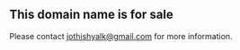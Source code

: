 ## This domain name is for sale

Please contact [jothishyalk@gmail.com](mailto:jothishyalk@gmail.com) for more information.
